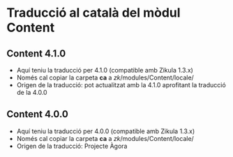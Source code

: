 Traducció al català del mòdul **Content**
=========================================

Content 4.1.0
-------------
- Aquí teniu la traducció per 4.1.0 (compatible amb Zikula 1.3.x)
- Només cal copiar la carpeta **ca** a *zk*/modules/Content/locale/
- Origen de la traducció: pot actualitzat amb la 4.1.0 aprofitant la traducció de la 4.0.0

Content 4.0.0
-------------
- Aquí teniu la traducció per 4.0.0 (compatible amb Zikula 1.3.x)
- Només cal copiar la carpeta **ca** a *zk*/modules/Content/locale/
- Origen de la traducció: Projecte Àgora
